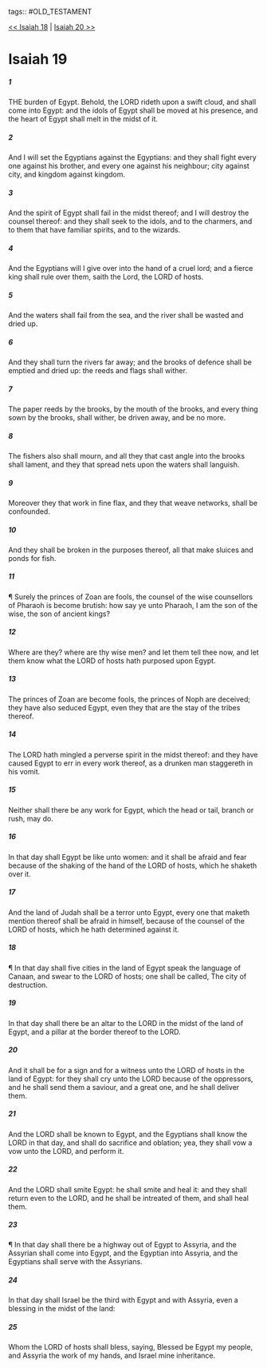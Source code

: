 tags:: #OLD_TESTAMENT

[<< Isaiah 18](OLD_TESTAMENT/23_Isaiah/Isaiah_18.md) | [Isaiah 20 >>](OLD_TESTAMENT/23_Isaiah/Isaiah_20.md)

# Isaiah 19

##### 1

THE burden of Egypt. Behold, the LORD rideth upon a swift cloud, and shall come into Egypt: and the idols of Egypt shall be moved at his presence, and the heart of Egypt shall melt in the midst of it.

##### 2

And I will set the Egyptians against the Egyptians: and they shall fight every one against his brother, and every one against his neighbour; city against city, and kingdom against kingdom.

##### 3

And the spirit of Egypt shall fail in the midst thereof; and I will destroy the counsel thereof: and they shall seek to the idols, and to the charmers, and to them that have familiar spirits, and to the wizards.

##### 4

And the Egyptians will I give over into the hand of a cruel lord; and a fierce king shall rule over them, saith the Lord, the LORD of hosts.

##### 5

And the waters shall fail from the sea, and the river shall be wasted and dried up.

##### 6

And they shall turn the rivers far away; and the brooks of defence shall be emptied and dried up: the reeds and flags shall wither.

##### 7

The paper reeds by the brooks, by the mouth of the brooks, and every thing sown by the brooks, shall wither, be driven away, and be no more.

##### 8

The fishers also shall mourn, and all they that cast angle into the brooks shall lament, and they that spread nets upon the waters shall languish.

##### 9

Moreover they that work in fine flax, and they that weave networks, shall be confounded.

##### 10

And they shall be broken in the purposes thereof, all that make sluices and ponds for fish.

##### 11

¶ Surely the princes of Zoan are fools, the counsel of the wise counsellors of Pharaoh is become brutish: how say ye unto Pharaoh, I am the son of the wise, the son of ancient kings?

##### 12

Where are they? where are thy wise men? and let them tell thee now, and let them know what the LORD of hosts hath purposed upon Egypt.

##### 13

The princes of Zoan are become fools, the princes of Noph are deceived; they have also seduced Egypt, even they that are the stay of the tribes thereof.

##### 14

The LORD hath mingled a perverse spirit in the midst thereof: and they have caused Egypt to err in every work thereof, as a drunken man staggereth in his vomit.

##### 15

Neither shall there be any work for Egypt, which the head or tail, branch or rush, may do.

##### 16

In that day shall Egypt be like unto women: and it shall be afraid and fear because of the shaking of the hand of the LORD of hosts, which he shaketh over it.

##### 17

And the land of Judah shall be a terror unto Egypt, every one that maketh mention thereof shall be afraid in himself, because of the counsel of the LORD of hosts, which he hath determined against it.

##### 18

¶ In that day shall five cities in the land of Egypt speak the language of Canaan, and swear to the LORD of hosts; one shall be called, The city of destruction.

##### 19

In that day shall there be an altar to the LORD in the midst of the land of Egypt, and a pillar at the border thereof to the LORD.

##### 20

And it shall be for a sign and for a witness unto the LORD of hosts in the land of Egypt: for they shall cry unto the LORD because of the oppressors, and he shall send them a saviour, and a great one, and he shall deliver them.

##### 21

And the LORD shall be known to Egypt, and the Egyptians shall know the LORD in that day, and shall do sacrifice and oblation; yea, they shall vow a vow unto the LORD, and perform it.

##### 22

And the LORD shall smite Egypt: he shall smite and heal it: and they shall return even to the LORD, and he shall be intreated of them, and shall heal them.

##### 23

¶ In that day shall there be a highway out of Egypt to Assyria, and the Assyrian shall come into Egypt, and the Egyptian into Assyria, and the Egyptians shall serve with the Assyrians.

##### 24

In that day shall Israel be the third with Egypt and with Assyria, even a blessing in the midst of the land:

##### 25

Whom the LORD of hosts shall bless, saying, Blessed be Egypt my people, and Assyria the work of my hands, and Israel mine inheritance.
